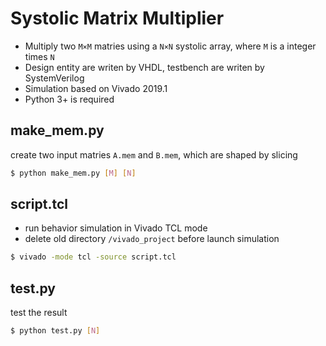 # Systolic Matrix Multiplier
* Multiply two `M×M` matries using a `N×N` systolic array, where `M` is a integer times `N`
* Design entity are writen by VHDL, testbench are writen by SystemVerilog
* Simulation based on Vivado 2019.1
* Python 3+ is required

## make_mem.py
create two input matries `A.mem` and `B.mem`, which are shaped by slicing
``` bash
$ python make_mem.py [M] [N]
```
## script.tcl
* run behavior simulation in Vivado TCL mode
* delete old directory `/vivado_project` before launch simulation
```bash
$ vivado -mode tcl -source script.tcl
```
## test.py
test the result
```bash
$ python test.py [N]
```